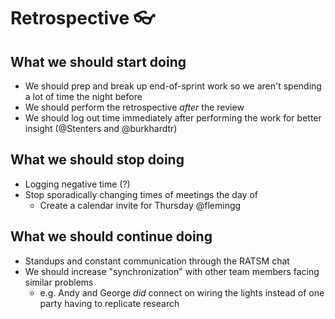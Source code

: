 # Retrospective :eyeglasses: 

## What we should start doing
* We should prep and break up end-of-sprint work so we aren't spending a lot of time the night before
* We should perform the retrospective _after_ the review
* We should log out time immediately after performing the work for better insight (@Stenters and @burkhardtr)

## What we should stop doing
* Logging negative time (?)
* Stop sporadically changing times of meetings the day of
   * Create a calendar invite for Thursday @flemingg

## What we should continue doing
* Standups and constant communication through the RATSM chat
* We should increase "synchronization" with other team members facing similar problems
    * e.g. Andy and George _did_ connect on wiring the lights instead of one party having to replicate research
